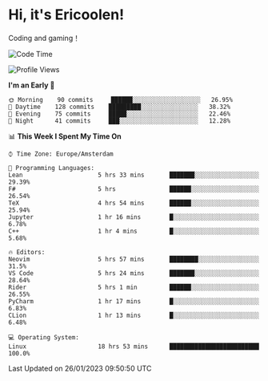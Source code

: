 # Hi, it's Ericoolen!
Coding and gaming！

<!--START_SECTION:waka-->
![Code Time](http://img.shields.io/badge/Code%20Time-648%20hrs%2049%20mins-blue)

![Profile Views](http://img.shields.io/badge/Profile%20Views-0-blue)

**I'm an Early 🐤** 

```text
🌞 Morning    90 commits     ██████░░░░░░░░░░░░░░░░░░░   26.95% 
🌆 Daytime    128 commits    █████████░░░░░░░░░░░░░░░░   38.32% 
🌃 Evening    75 commits     █████░░░░░░░░░░░░░░░░░░░░   22.46% 
🌙 Night      41 commits     ███░░░░░░░░░░░░░░░░░░░░░░   12.28%

```


📊 **This Week I Spent My Time On** 

```text
⌚︎ Time Zone: Europe/Amsterdam

💬 Programming Languages: 
Lean                     5 hrs 33 mins       ███████░░░░░░░░░░░░░░░░░░   29.39% 
F#                       5 hrs               ██████░░░░░░░░░░░░░░░░░░░   26.54% 
TeX                      4 hrs 54 mins       ██████░░░░░░░░░░░░░░░░░░░   25.94% 
Jupyter                  1 hr 16 mins        █░░░░░░░░░░░░░░░░░░░░░░░░   6.78% 
C++                      1 hr 4 mins         █░░░░░░░░░░░░░░░░░░░░░░░░   5.68%

🔥 Editors: 
Neovim                   5 hrs 57 mins       ████████░░░░░░░░░░░░░░░░░   31.5% 
VS Code                  5 hrs 24 mins       ███████░░░░░░░░░░░░░░░░░░   28.64% 
Rider                    5 hrs 1 min         ██████░░░░░░░░░░░░░░░░░░░   26.55% 
PyCharm                  1 hr 17 mins        █░░░░░░░░░░░░░░░░░░░░░░░░   6.83% 
CLion                    1 hr 13 mins        █░░░░░░░░░░░░░░░░░░░░░░░░   6.48%

💻 Operating System: 
Linux                    18 hrs 53 mins      █████████████████████████   100.0%

```


 Last Updated on 26/01/2023 09:50:50 UTC
<!--END_SECTION:waka-->

